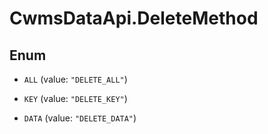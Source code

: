 # CwmsDataApi.DeleteMethod

## Enum


* `ALL` (value: `"DELETE_ALL"`)

* `KEY` (value: `"DELETE_KEY"`)

* `DATA` (value: `"DELETE_DATA"`)


